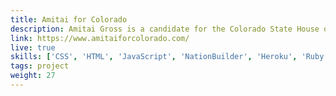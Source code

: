 ```yaml
---
title: Amitai for Colorado
description: Amitai Gross is a candidate for the Colorado State House of Representatives. I built his NationBuilder site and develop data analysis and campaign tools for him, including custom CRM functionality, phonebanks, and field organizing applications.
link: https://www.amitaiforcolorado.com/
live: true
skills: ['CSS', 'HTML', 'JavaScript', 'NationBuilder', 'Heroku', 'Ruby on Rails', 'React']
tags: project
weight: 27
---
```

